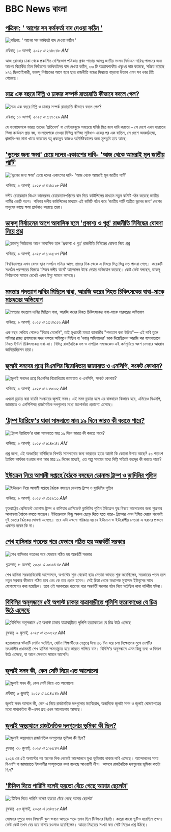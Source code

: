 # BBC News বাংলা## [পত্রিকা: ' আগের সব কর্মকর্তা বাদ দেওয়া কঠিন '](https://www.bbc.com/bengali/articles/c206rjrnz7no?at_medium=RSS&at_campaign=rss?at_campaign=githubrss)![পত্রিকা: ' আগের সব কর্মকর্তা বাদ দেওয়া কঠিন '](https://ichef.bbci.co.uk/ace/ws/240/cpsprodpb/bb13/live/06d8d000-7593-11f0-85e8-975e629a451a.jpg)_রবিবার, ১০ আগস্ট, ২০২৫ এ ২:৪৮:৪৮ AM_আজ রোববার ঢাকা থেকে প্রকাশিত বেশিরভাগ পত্রিকার প্রথম পাতায় আসন্ন জাতীয় সংসদ নির্বাচনে দায়িত্ব পালনের জন্য আগের বিতর্কিত তিন নির্বাচনের কর্মকর্তাদের বাদ দেওয়া কঠিন, ৩৩ টি অত্যাবশ্যকীয় ওষুধের দাম কমেছে, সক্রিয় রয়েছে ৯৭২ ছিনতাইকারী, ডাকসু নির্বাচনের আগে হলে ছাত্র রাজনীতি বন্ধের সিদ্ধান্তে বাড়লো উত্তাপ এমন সব খবর ঠাঁই পেয়েছে।## [মাত্র এক বছরে দিল্লি ও ঢাকার সম্পর্ক রাতারাতি কীভাবে বদলে গেল?](https://www.bbc.com/bengali/articles/cly320z6e71o?at_medium=RSS&at_campaign=rss?at_campaign=githubrss)![মাত্র এক বছরে দিল্লি ও ঢাকার সম্পর্ক রাতারাতি কীভাবে বদলে গেল?](https://ichef.bbci.co.uk/ace/ws/240/cpsprodpb/77dd/live/812011a0-6e10-11f0-aa33-1bf5e0b3ec8e.jpg)_রবিবার, ১০ আগস্ট, ২০২৫ এ ১:৫৮:২৯ AM_যে বাংলাদেশকে ভারত তাদের 'প্রতিবেশ' বা নেইবারহুডে সবচেয়ে ঘনিষ্ঠ মিত্র বলে দাবি করতো – সে দেশে এখন ভারতের ভিসা কার্যক্রম প্রায় বন্ধ, বাংলাদেশকে দেওয়া বিভিন্ন বাণিজ্য সুবিধাও একের পর এক বাতিল, সে দেশে অবকাঠামো, জ্বালানি-সহ নানা খাতে ভারতের বহু প্রকল্পের কাজও অনির্দিষ্টকালের জন্য মুলতুবি হয়ে আছে।## ['ভুলের জন্য ক্ষমা' চেয়ে দলের একাংশের দাবি- 'আজ থেকে আমরাই মূল জাতীয় পার্টি'](https://www.bbc.com/bengali/articles/cj6y1wnj6k7o?at_medium=RSS&at_campaign=rss?at_campaign=githubrss)!['ভুলের জন্য ক্ষমা' চেয়ে দলের একাংশের দাবি- 'আজ থেকে আমরাই মূল জাতীয় পার্টি'](https://ichef.bbci.co.uk/ace/ws/240/cpsprodpb/1889/live/8097fd10-753b-11f0-8071-1788c7e8ae0e.jpg)_শনিবার, ৯ আগস্ট, ২০২৫ এ ৪:৪৩:০৮ PM_দলীয় চেয়ারম্যান জিএম কাদেরসহ চেয়ারম্যানপন্থিদের বাদ দিয়ে কাউন্সিলের মাধ্যমে নতুন কমিটি গঠন করেছে জাতীয় পার্টির একটি অংশ। শনিবার দলীয় কাউন্সিলের মাধ্যমে এই কমিটি গঠন করে 'জাতীয় পার্টি অতীত ভুলের জন্য' দেশের মানুষের কাছে ক্ষমা প্রার্থনাও করেছে তারা।## [ডাকসু নির্বাচনের আগে আবাসিক হলে 'প্রকাশ্য ও গুপ্ত' রাজনীতি নিষিদ্ধের ঘোষণা নিয়ে প্রশ্ন](https://www.bbc.com/bengali/articles/cdx0lrz9nv7o?at_medium=RSS&at_campaign=rss?at_campaign=githubrss)![ডাকসু নির্বাচনের আগে আবাসিক হলে 'প্রকাশ্য ও গুপ্ত' রাজনীতি নিষিদ্ধের ঘোষণা নিয়ে প্রশ্ন](https://ichef.bbci.co.uk/ace/ws/240/cpsprodpb/379e/live/5a8069d0-751a-11f0-a20f-3b86f375586a.jpg)_শনিবার, ৯ আগস্ট, ২০২৫ এ ১:৩২:৩৭ PM_বিশ্ববিদ্যালয়ে এখন যেসব ছাত্র সংগঠন সক্রিয় আছে তাদের দিক থেকে এ বিষয়ে ভিন্ন ভিন্ন মত পাওয়া গেছে। কয়েকটি সংগঠন পরস্পরের বিরুদ্ধে 'নিজস্ব দলীয় স্বার্থে' আন্দোলন উস্কে দেয়ার অভিযোগ করেছে। কেউ কেউ বলছেন, ডাকসু নির্বাচনকে সামনে রেখেই এসব ইস্যু সামনে আসছে।## [মমতার পদত্যাগ দাবির মিছিলে বাধা, আরজি করের নিহত চিকিৎসকের বাবা-মাকে মারধরের অভিযোগ](https://www.bbc.com/bengali/articles/cj6y1x7y2ygo?at_medium=RSS&at_campaign=rss?at_campaign=githubrss)![মমতার পদত্যাগ দাবির মিছিলে বাধা, আরজি করের নিহত চিকিৎসকের বাবা-মাকে মারধরের অভিযোগ](https://ichef.bbci.co.uk/ace/ws/240/cpsprodpb/ff84/live/25641b50-7526-11f0-a06a-b9521bc0464b.jpg)_শনিবার, ৯ আগস্ট, ২০২৫ এ ১১:৩৯:৫২ AM_এক বছর পেরিয়ে গেলেও "বিচার মেলেনি", তাই মুখ্যমন্ত্রী মমতা ব্যানার্জীর "পদত্যাগ করা উচিত"–– এই দাবি তুলে শনিবার রাজ্য প্রশাসনের সদর দফতর অভিমুখে মিছিল বা 'নবান্ন অভিযানের' ডাক দিয়েছিলেন আরজি কর হাসপাতালে নিহত ইন্টার্ন চিকিৎসকের বাবা-মা। বিভিন্ন রাজনৈতিক দল ও নাগরিক সমাজকেও এই কর্মসূচিতে অংশ নেওয়ার আহ্বান জানিয়েছিলেন তারা।## [জুলাই সনদের প্রশ্নে বিএনপির বিরোধিতায় জামায়াত ও এনসিপি, সংকট কোথায়? ](https://www.bbc.com/bengali/articles/ce871eljnjyo?at_medium=RSS&at_campaign=rss?at_campaign=githubrss)![জুলাই সনদের প্রশ্নে বিএনপির বিরোধিতায় জামায়াত ও এনসিপি, সংকট কোথায়? ](https://ichef.bbci.co.uk/ace/ws/240/cpsprodpb/9538/live/84d58a50-7478-11f0-8071-1788c7e8ae0e.jpg)_শনিবার, ৯ আগস্ট, ২০২৫ এ ১:৫০:৩২ AM_এখনো চূড়ান্ত করা যায়নি  সংস্কারের জুলাই সনদ। এই সনদ চূড়ান্ত হলে এর বাস্তবায়ন কিভাবে হবে, এনিয়েও বিএনপি, জামায়াত ও এনসিপিসহ রাজনৈতিক দলগুলোর মধ্যে মতপার্থক্য প্রকাশ্যে এসেছে।## ['ট্রাম্প ট্যারিফে'র ধাক্কা সামলাতে মাত্র ১৯ দিনে ভারত কী করতে পারে?](https://www.bbc.com/bengali/articles/c3v35vz69k0o?at_medium=RSS&at_campaign=rss?at_campaign=githubrss)!['ট্রাম্প ট্যারিফে'র ধাক্কা সামলাতে মাত্র ১৯ দিনে ভারত কী করতে পারে?](https://ichef.bbci.co.uk/ace/ws/240/cpsprodpb/e03e/live/b4027cf0-746b-11f0-8071-1788c7e8ae0e.jpg)_শনিবার, ৯ আগস্ট, ২০২৫ এ ৬:৪৮:৪২ AM_প্রশ্ন হলো, এই অবধারিত বাণিজ্যিক বিপর্যয় সামলানোর জন্য ভারতের হাতে আদৌ কি কোনো উপায় আছে? ৫০ শতাংশ ট্যারিফ কার্যকর হওয়ার কথা আর মাত্র ১৯ দিনের মধ্যেই, এত অল্প সময়ের মধ্যে দিল্লি সত্যিই কতদূর কী করতে পারে?## [ইউক্রেন নিয়ে আগামী সপ্তাহে বৈঠকে বসছেন ডোনাল্ড ট্রাম্প ও ভ্লাদিমির পুতিন](https://www.bbc.com/bengali/articles/c3wn4xq1249o?at_medium=RSS&at_campaign=rss?at_campaign=githubrss)![ইউক্রেন নিয়ে আগামী সপ্তাহে বৈঠকে বসছেন ডোনাল্ড ট্রাম্প ও ভ্লাদিমির পুতিন](https://ichef.bbci.co.uk/ace/ws/240/cpsprodpb/91e2/live/0cdf6f60-74ce-11f0-a20f-3b86f375586a.jpg)_শনিবার, ৯ আগস্ট, ২০২৫ এ ৩:৫৯:১১ AM_যুক্তরাষ্ট্রের প্রেসিডেন্ট ডোনাল্ড ট্রাম্প ও রাশিয়ার প্রেসিডেন্ট ভ্লাদিমির পুতিন ইউক্রেন যুদ্ধ বিষয়ে আলোচনার জন্য শুক্রবার আলাস্কায় বৈঠকে বসতে যাচ্ছেন। ইউক্রেনকে কিছু অঞ্চল ছেড়ে দিতে  হতে পারে- ট্রাম্পের এমন ইঙ্গিত দেয়ার পরপরই দুই নেতার বৈঠকের ঘোষণা এসেছে। তবে এটা এখনো পরিষ্কার নয় যে ইউক্রেন ও ইউরোপীয় নেতারা এ ধরনের প্রস্তাবে একমত হবেন কি না।## [শেখ হাসিনার পতনের পরে যেভাবে গঠিত হয় অন্তর্বর্তী সরকার](https://www.bbc.com/bengali/articles/cvgndne830yo?at_medium=RSS&at_campaign=rss?at_campaign=githubrss)![শেখ হাসিনার পতনের পরে যেভাবে গঠিত হয় অন্তর্বর্তী সরকার](https://ichef.bbci.co.uk/ace/ws/240/cpsprodpb/da28/live/327255b0-73a4-11f0-98d8-b14683e68fab.jpg)_শুক্রবার, ৮ আগস্ট, ২০২৫ এ ১০:৫৪:৪৫ AM_শেখ হাসিনা সরকারবিরোধী আন্দোলনে, অগাস্টের শুরু থেকেই ছাত্র নেতারা ভাবতে শুরু করেছিলেন, সরকারের পতন হলে নতুন সরকার কীভাবে গঠিত হবে এবং কে তার প্রধান হবেন। সেই চিন্তা থেকে অধ্যাপক মুহাম্মদ ইউনূসের সাথে যোগাযোগও করা হয়েছিল। তবে ওই সরকারের পতনের পরে অন্তর্বর্তী সরকার গঠন নিয়ে ঘটেছিল নানা নাটকীয় ঘটনা।## [বিবিসির অনুসন্ধানে ৫ই অগাস্ট ঢাকার যাত্রাবাড়ীতে পুলিশি হত্যাকাণ্ডের যে চিত্র উঠে এসেছে](https://www.bbc.com/bengali/articles/ce9x120d74yo?at_medium=RSS&at_campaign=rss?at_campaign=githubrss)![বিবিসির অনুসন্ধানে ৫ই অগাস্ট ঢাকার যাত্রাবাড়ীতে পুলিশি হত্যাকাণ্ডের যে চিত্র উঠে এসেছে](https://ichef.bbci.co.uk/ace/ws/240/cpsprodpb/f4e7/live/69ad1a10-5c70-11f0-960d-e9f1088a89fe.png)_বুধবার, ৯ জুলাই, ২০২৫ এ ২:০০:২৫ AM_হত্যাকাণ্ডের ঘটনাটি সেদিন ঘটেছিল, যেদিন শিক্ষার্থীদের নেতৃত্বে টানা ৩৬ দিন ধরে চলা বিক্ষোভের মুখে দেশটির তৎকালীন প্রধানমন্ত্রী শেখ হাসিনা ক্ষমতাচ্যুত হয়ে ভারতে পালিয়ে যান। বিবিসি'র অনুসন্ধানে এমন কিছু তথ্য ও বিবরণ উঠে এসেছে, যা আগে সেভাবে সামনে আসেনি।## [জুলাই সনদ কী, কেন সেটি নিয়ে এত আলোচনা](https://www.bbc.com/bengali/articles/c939xgp251po?at_medium=RSS&at_campaign=rss?at_campaign=githubrss)![জুলাই সনদ কী, কেন সেটি নিয়ে এত আলোচনা](https://ichef.bbci.co.uk/ace/ws/240/cpsprodpb/dafa/live/26a3d870-59b5-11f0-994d-9db2713c89df.jpg)_রবিবার, ৬ জুলাই, ২০২৫ এ ১১:৪০:৪৯ AM_জুলাই সনদ আসলে কী, কেন এ নিয়ে রাজনৈতিক দলগুলোর মতবিরোধ, অন্যদিকে জুলাই সনদ ও জুলাই ঘোষণাপত্রের মধ্যে পাথ্যকইবা কী-এসব প্রশ্ন এখন আলোচনায় আসছে।## [জুলাই অভ্যুত্থানে রাজনৈতিক দলগুলোর ভূমিকা কী ছিল?](https://www.bbc.com/bengali/articles/c8x5ed4gzz8o?at_medium=RSS&at_campaign=rss?at_campaign=githubrss)![জুলাই অভ্যুত্থানে রাজনৈতিক দলগুলোর ভূমিকা কী ছিল?](https://ichef.bbci.co.uk/ace/ws/240/cpsprodpb/cc0e/live/a70369f0-6bca-11f0-af20-030418be2ca5.jpg)_বুধবার, ৩০ জুলাই, ২০২৫ এ ১:২৬:৪৭ AM_২০২৪ এর ৫ই অগাস্টের পর অনেক দিক থেকেই আন্দোলনে মুখ্য ভূমিকায় থাকার দাবি এসেছে। আন্দোলনের সময় বিএনপি বা জামায়াতে ইসলামীর সম্পৃক্ততার কথা বলেছে আওয়ামী লীগ। আসলে রাজনৈতিক দলগুলোর ভূমিকা কতটা ছিল?## ['টিফিন দিতে পারিনি বলেই হয়তো বেঁচে গেছে আমার ছেলেটা'](https://www.bbc.com/bengali/articles/c07d4n1vxl1o?at_medium=RSS&at_campaign=rss?at_campaign=githubrss)!['টিফিন দিতে পারিনি বলেই হয়তো বেঁচে গেছে আমার ছেলেটা'](https://ichef.bbci.co.uk/ace/ws/240/cpsprodpb/34db/live/480665e0-670d-11f0-97e0-491eb8268629.jpg)_বুধবার, ২৩ জুলাই, ২০২৫ এ ১:৪৩:১৫ AM_সোমবার দুপুরে যখন বিমানটি স্কুল ভবনে আছড়ে পড়ে তখন ছিল টিফিনের বিরতি। কারো কারো ছুটিও হয়েছিল তখন। কেউ কেউ তখন বের হয়ে বাসায় রওনাও হয়েছিলেন। আহত নিহতের সংখ্যা কত সেটি নিয়েও প্রশ্ন উঠছে।